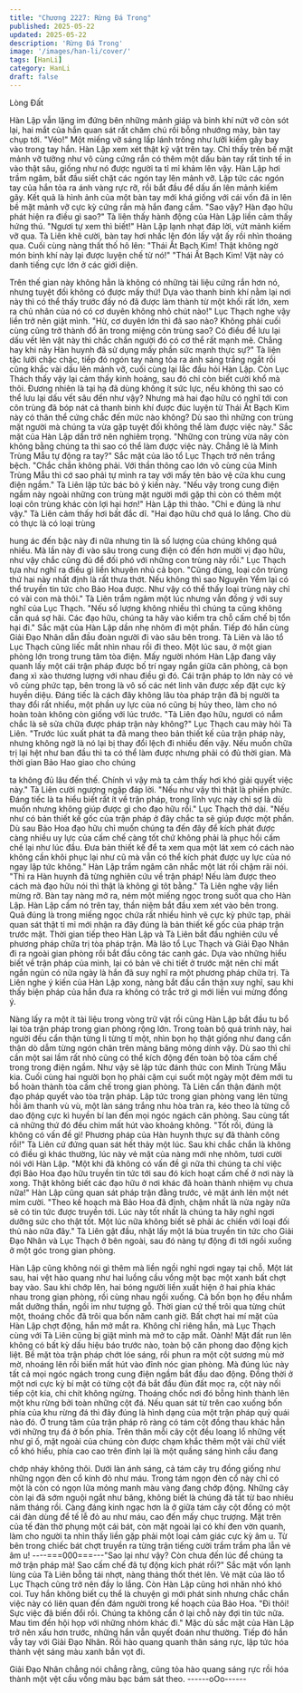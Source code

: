 ```yaml
---
title: "Chương 2227: Rừng Đá Trong"
published: 2025-05-22
updated: 2025-05-22
description: 'Rừng Đá Trong'
image: '/images/han-li/cover/'
tags: [HanLi]
category: HanLi
draft: false
---
```


Lòng Đất

Hàn Lập vẫn lặng im đứng bên những mảnh giáp và binh khí nứt
vỡ còn sót lại, hai mắt của hắn quan sát rất chăm chú rồi bỗng
nhướng mày, bàn tay chụp tới.
"Véo!" Một miếng vỡ sáng lấp lánh trông như lưỡi kiếm gãy bay
vào trong tay hắn.
Hàn Lập xem xét thật kỹ vật trên tay. Chỉ thấy trên bề mặt mảnh
vỡ tưởng như vô cùng cứng rắn có thêm một dấu bàn tay rất tinh
tế in vào thật sâu, giống như nó được người ta tỉ mỉ khảm lên vậy.
Hàn Lập hơi trầm ngâm, bắt đầu siết chặt các ngón tay lên mảnh
vỡ. Lập tức các ngón tay của hắn tỏa ra ánh vàng rực rỡ, rồi bắt
đầu để dấu ấn lên mảnh kiếm gãy.
Kết quả là hình ảnh của một bàn tay mới khá giống với cái vốn đã
in lên bề mặt mảnh vỡ cực kỳ cứng rắn mà hắn đang cầm.
"Sao vậy? Hàn đạo hữu phát hiện ra điều gì sao?" Tà liên thấy
hành động của Hàn Lập liền cảm thấy hứng thú.
"Ngươi tự xem thì biết!" Hàn Lập lạnh nhạt đáp lời, vứt mảnh kiếm
vỡ qua.
Tà Liên khẽ cười, bàn tay hơi nhấc lên đón lấy vật ấy rồi nhìn
thoáng qua. Cuối cùng nàng thất thố hô lên:
"Thái Ất Bạch Kim! Thật không ngờ món binh khí này lại được
luyện chế từ nó!"
"Thái Ất Bạch Kim! Vật này có danh tiếng cực lớn ở các giới diện.

Trên thế gian này không hẳn là không có những tài liệu cứng rắn
hơn nó, nhưng tuyệt đối không có được mấy thứ! Dựa vào thanh
binh khí nằm lại nơi này thì có thể thấy trước đấy nó đã được làm
thành từ một khối rất lớn, xem ra chủ nhân của nó có cơ duyên
không nhỏ chút nào!" Lục Thạch nghe vậy liền trở nên giật mình.
"Hừ, cơ duyên lớn thì đã sao nào? Không phải cuối cùng cũng trở
thành đồ ăn trong miệng côn trùng sao? Có điều để lưu lại dấu vết
lên vật này thì chắc chắn người đó có cơ thể rất mạnh mẽ. Chẳng
hay khi nãy Hàn huynh đã sử dụng mấy phần sức mạnh thực
sự?" Tà liện tặc lưỡi chậc chậc, tiếp đó ngón tay nàng tỏa ra ánh
sáng trắng ngắt rồi cũng khắc vài dấu lên mảnh vỡ, cuối cùng lại
lắc đầu hỏi Hàn Lập.
Còn Lục Thách thấy vậy lại cảm thấy kinh hoảng, sau đó chỉ còn
biết cười khổ mà thôi.
Đương nhiên là tại hạ đã dùng không ít sức lực, nếu không thì
sao có thể lưu lại dấu vết sâu đến như vậy? Nhưng mà hai đạo
hữu có nghĩ tới con côn trùng đã bóp nát cả thanh binh khí được
đúc luyện từ Thái Ất Bạch Kim này có thân thể cứng chắc đến
mức nào không? Dù sao thì những con trùng mặt người mà
chúng ta vừa gặp tuyệt đối không thể làm được việc này." Sắc
mặt của Hàn Lập dần trở nên nghiêm trọng.
"Những con trùng vừa nãy còn không bằng chúng ta thì sao có
thể làm được việc này. Chẳng lẽ là Minh Trùng Mẫu tự động ra
tay?" Sắc mặt của lão tổ Lục Thạch trở nên trắng bệch.
"Chắc chắn không phải. Với thần thông cao lớn vô cùng của Minh
Trùng Mẫu thì cớ sao phải tự mình ra tay với mấy tên bảo vệ cửa
khu cung điện ngầm." Tà Liên lập tức bác bỏ ý kiến này.
"Nếu vậy trong cung điện ngầm này ngoài những con trùng mặt
người mới gặp thì còn có thêm một loại côn trùng khác còn lợi hại
hơn!" Hàn Lập thì thào.
"Chỉ e đúng là như vậy." Tà Liên cảm thấy hơi bất đắc dĩ.
"Hai đạo hữu chớ quá lo lắng. Cho dù có thực là có loại trùng

hung ác đến bậc này đi nữa nhưng tin là số lượng của chúng
không quá nhiều. Mà lần này đi vào sâu trong cung điện có đến
hơn mười vị đạo hữu, như vậy chắc cũng đủ để đối phó với
những con trùng này rồi." Lục Thạch tựa như nghĩ ra điều gì liền
khuyên nhủ cả bọn.
"Cũng đúng, loại côn trùng thứ hai này nhất định là rất thưa thớt.
Nếu không thì sao Nguyên Yểm lại có thể truyền tin tức cho Bảo
Hoa được. Như vậy có thể thấy loại trùng này chỉ có vài con mà
thôi." Tà Liên trầm ngâm một lúc nhưng vẫn đồng ý với suy nghĩ
của Lục Thạch.
"Nếu số lượng không nhiều thì chúng ta cũng không cần quá sợ
hãi. Các đạo hữu, chúng ta hãy vào kiểm tra chỗ cấm chế bị tổn
hại đi." Sắc mặt của Hàn Lập dần nhẹ nhõm đi một phần.
Tiếp đó hắn cùng Giải Đạo Nhân dẫn đầu đoàn người đi vào sâu
bên trong.
Tà Liên và lão tổ Lục Thạch cũng liếc mắt nhìn nhau rồi đi theo.
Một lúc sau, ở một gian phòng lớn trong trung tâm tòa điện. Mấy
người nhóm Hàn Lập đang vây quanh lấy một cái trận pháp được
bố trí ngay ngắn giữa căn phòng, cả bọn đang xì xào thương
lượng với nhau điều gì đó.
Cái trận pháp to lớn này có vẻ vô cùng phức tạp, bên trong là vô
số các nét linh văn được xếp đặt cực kỳ huyền diệu.
Đáng tiếc là cách đây không lâu tòa pháp trận đã bị người ta thay
đổi rất nhiểu, một phần uy lực của nó cũng bị hủy theo, làm cho
nó hoàn toàn không còn giống với lúc trước.
"Tà Liên đạo hữu, ngươi có nắm chắc là sẽ sửa chữa được pháp
trận này không?" Lục Thạch cau mày hỏi Tà Liên.
"Trước lúc xuất phát ta đã mang theo bản thiết kế của trận pháp
này, nhưng không ngờ là nó lại bị thay đổi lệch đi nhiều đến vậy.
Nếu muốn chữa trị lại hệt như ban đầu thì ta có thể làm được
nhưng phải có đủ thời gian. Mà thời gian Bảo Hao giao cho chúng

ta không đủ lâu đến thế. Chính vì vậy mà ta cảm thấy hơi khó giải
quyết việc này." Tà Liên cười ngượng ngập đáp lời.
"Nếu như vậy thì thật là phiền phức. Đáng tiếc là ta hiểu biết rất ít
về trận pháp, trong lĩnh vực này chỉ sợ là dù muốn nhưng không
giúp được gì cho đạo hữu rồi." Lục Thạch thở dài.
"Nếu như có bản thiết kế gốc của trận pháp ở đây chắc ta sẽ giúp
được một phần. Dù sau Bảo Hoa đạo hữu chỉ muốn chúng ta đến
đây để kích phát được càng nhiều uy lực của cấm chế càng tốt
chứ không phải là phục hồi cấm chế lại như lúc đầu. Đưa bản
thiết kế để ta xem qua một lát xem có cách nào không cần khôi
phục lại như cũ mà vẫn có thể kích phát được uy lực của nó ngay
lập tức không." Hàn Lập trầm ngâm cân nhắc một lát rồi chậm rãi
nói.
"Thì ra Hàn huynh đã từng nghiên cứu về trận pháp! Nếu làm
được theo cách mà đạo hữu nói thì thật là không gì tôt bằng." Tà
Liên nghe vậy liền mừng rỡ.
Bàn tay nàng mở ra, ném một miếng ngọc trong suốt qua cho Hàn
Lập.
Hàn Lập cầm nó trên tay, thần niệm bắt đầu xem xét vào bên
trong. Quả đúng là trong miếng ngọc chứa rất nhiều hình vẽ cực
kỳ phức tạp, phải quan sát thật tỉ mỉ mới nhận ra đây đúng là bản
thiết kế gốc của pháp trận trước mặt.
Thời gian tiếp theo Hàn Lập và Tà Liên bắt đầu nghiên cứu về
phương pháp chữa trị tòa pháp trận. Mà lão tổ Lục Thạch và Giải
Đạo Nhân đi ra ngoài gian phòng rồi bắt đầu công tác canh gác.
Dựa vào những hiểu biết về trận pháp của mình, lại có bản vẽ chi
tiết ở trước mặt nên chỉ mất ngắn ngủn có nữa ngày là hắn đã suy
nghĩ ra một phương pháp chữa trị.
Tà Liên nghe ý kiến của Hàn Lập xong, nàng bắt đầu cẩn thận
xuy nghĩ, sau khi thấy biện pháp của hắn đưa ra không có trắc trở
gì mới liền vui mừng đồng ý.

Nàng lấy ra một ít tài liệu trong vòng trữ vật rồi cũng Hàn Lập bắt
đầu tu bổ lại tòa trận pháp trong gian phòng rộng lớn.
Trong toàn bộ quá trính này, hai người đều cẩn thận từng li từng tí
một, nhìn bọn họ thật giống như đang cẩn thận dò dẫm từng ngón
chân trên mảng băng mỏng dính vậy.
Dù sao thì chỉ cần một sai lầm rất nhỏ cũng có thể kích động đến
toàn bộ tòa cấm chế trong trong điện ngầm. Như vậy sẽ lập tức
đánh thức con Minh Trùng Mẫu kia.
Cuối cùng hai người bọn họ phải cặm cụi suốt một ngày một đêm
mới tu bổ hoàn thành tòa cấm chế trong gian phòng.
Tà Liên cẩn thận đánh một đạo pháp quyết vào tòa trận pháp. Lập
tức trong gian phòng vang lên từng hồi âm thanh vù vù, một làn
sáng trắng nhu hòa tràn ra, kéo theo là từng cỗ dao động cực kì
huyền bí lan đến mọi ngóc ngách căn phòng. Sau cùng tất cả
những thứ đó đều chìm mất hút vào khoảng không.
"Tốt rồi, đúng là không có vấn đề gì! Phương pháp của Hàn
huynh thực sự đã thành công rồi!" Tà Liên cứ đứng quan sát hết
thảy một lúc. Sau khi chắc chắn là không có điều gì khác thường,
lúc này vẻ mặt của nàng mới nhẹ nhõm, tươi cười nói với Hàn
Lập.
"Một khi đã không có vấn đề gì nữa thì chúng ta chỉ việc đợi Bảo
Hoa đạo hữu truyền tin tức tới sau đó kích hoạt cấm chế ở nơi
này là xong. Thật không biết các đạo hữu ở nơi khác đã hoàn
thành nhiệm vụ chưa nữa!" Hàn Lập cũng quan sát pháp trận
đằng trước, vẻ mặt ánh lên một nét mỉm cười.
"Theo kế hoạch mà Bảo Hoa đã định, chậm nhất là nửa ngày nữa
sẽ có tin tức được truyền tới. Lúc này tốt nhất là chúng ta hãy
nghỉ ngơi dưỡng sức cho thật tốt. Một lúc nữa không biết sẽ phải
ác chiến với loại đối thủ nào nữa đây." Tà Liên gật đầu, nhặt lấy
một lá bùa truyền tin tức cho Giải Đạo Nhân và Lục Thạch ở bên
ngoài, sau đó nàng tự động đi tới ngồi xuống ở một góc trong gian
phòng.

Hàn Lập cũng không nói gì thêm mà liền ngồi nghỉ ngơi ngay tại
chỗ.
Một lát sau, hai vệt hào quang như hai luồng cầu vồng một bạc
một xanh bất chợt bay vào. Sau khi chớp lên, hai bóng người liền
xuất hiện ở hai phía khác nhau trong gian phòng, rồi cùng nhau
ngồi xuống.
Cả bốn bọn họ đều nhắm mắt dưỡng thần, ngồi im như tượng gỗ.
Thời gian cứ thế trôi qua từng chút một, thoáng chốc đã trôi qua
bốn năm canh giờ.
Bất chợt hai mí mặt của Hàn Lập chợt động, hắn mở mắt ra.
Không chỉ riêng hắn, mà Lục Thạch cùng với Tà Liên cũng bị giật
mình mà mở to cặp mắt.
Oành!
Mặt đất run lên không có bất kỳ dấu hiệu báo trước nào, toàn bộ
căn phong dao động kịch liệt. Bề mặt tòa trận pháp chớt lóe sáng,
rồi phun ra một cột sương mù mờ mờ, nhoáng lên rồi biến mất hút
vào đỉnh nóc gian phòng.
Mà đúng lúc này tất cả mọi ngóc ngách trong cung điện ngầm bắt
đầu dao động. Đồng thời ở một nơi cực kỳ bí mật có từng cột đá
bắt đầu đùn đất mọc ra, cột này nối tiếp cột kia, chi chít không
ngừng. Thoáng chốc nơi đó bỗng hình thành lên một khu rừng bởi
toàn những cột đá.
Nếu quan sát từ trên cao xuống bốn phía của khu rừng đá thì đây
đúng là hình dạng của một trận pháp quỷ quái nào đó.
Ở trung tâm của trận pháp rõ ràng có tám cột đồng thau khác hẳn
với những trụ đá ở bốn phía.
Trên thân mỗi cây cột đều loang lổ những vết như gỉ ố, mặt ngoài
của chúng còn được chạm khắc thêm một vài chữ viết cổ khó
hiểu, phía cao cao trên đỉnh lại là một quầng sáng hình cầu đang

chớp nháy không thôi.
Dưới làn ánh sáng, cả tám cây trụ đồng giống như những ngọn
đèn cổ kính đỏ như máu.
Trong tám ngọn đèn cổ này chỉ có một là còn có ngọn lửa mỏng
manh màu vàng đang chớp động. Những cây còn lại đã sớm
nguội ngắt như băng, không biết là chúng đã tắt từ bao nhiêu năm
tháng rồi.
Càng đáng kinh ngạc hơn là ở giữa tám cây cột đồng có một cái
đàn dùng để tế lễ đỏ au như máu, cao đến mấy chục trượng. Mặt
trên của tế đàn thờ phụng một cái bát, còn mặt ngoài lại có khí
đen vờn quanh, làm cho người ta nhìn thấy liền gặp phải một loại
cảm giác cực kỳ âm u.
Từ bên trong chiếc bát chợt truyền ra từng trận tiếng cười trầm
trầm pha lẫn vẻ âm u!
----===000===---"Sao lại như vậy? Còn chưa đến lúc để chúng ta mở trận pháp
mà! Sao cấm chế đã tự động kích phát rồi?" Sắc mặt vốn lạnh
lùng của Tà Liên bỗng tái nhợt, nàng thảng thốt thét lên.
Vẻ mặt của lão tổ Lục Thạch cũng trở nên đầy lo lắng.
Còn Hàn Lập cũng hơi nhăn nhó khó coi. Tuy hắn không biết cụ
thể là chuyện gì mới phát sinh nhưng chắc chắn việc này có liên
quan đến đám người trong kế hoạch của Bảo Hoa.
"Đi thôi! Sực việc đã biến đổi rồi. Chúng ta không cần ở lại chỗ
này đợi tin tức nữa. Mau tìm đến hội họp với những nhóm khác
đi." Mặc dù sắc mặt của Hàn Lập trở nên xấu hơn trước, những
hắn vẫn quyết đoán như thường.
Tiếp đó hắn vẫy tay với Giải Đạo Nhân. Rồi hào quang quanh
thân sáng rực, lập tức hóa thành vệt sáng màu xanh bắn vọt đi.

Giải Đạo Nhân chẳng nói chẳng rằng, cũng tỏa hào quang sáng
rực rồi hóa thành một vệt cầu vồng màu bạc bám sát theo.
------oOo------
